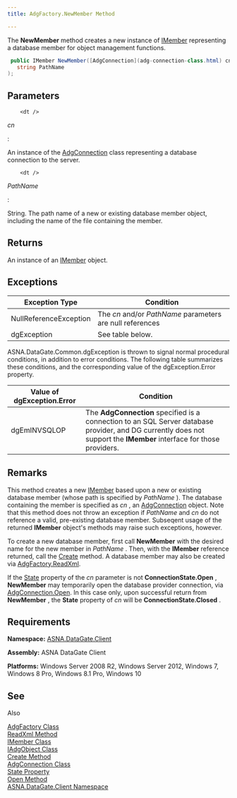 ```yaml
---
title: AdgFactory.NewMember Method

---
```


The **NewMember** method creates a new instance of [IMember](imember-class.html) representing a database member for object management functions.

```cs
 public IMember NewMember([AdgConnection](adg-connection-class.html) cn
   string PathName
);
```


## Parameters


        <dt />


*cn* 
<dl>
: 

An instance of the [AdgConnection](adg-connection-class.html) class representing a database connection to the server.

        <dt />
</dl>

*PathName* 
<dl>
: 

String. The path name of a new or existing database member object, including the name of the file containing the member.

</dl>

## Returns

An instance of an [IMember](imember-class.html) object.
## Exceptions



| Exception Type | Condition |
| ---- | ---- |
| NullReferenceException | The *cn* and/or *PathName* parameters are null references |
| dgException | See table below. |



ASNA.DataGate.Common.dgException is thrown to signal normal procedural conditions, in addition to error conditions. The following table summarizes these conditions, and the corresponding value of the <span>dgException.Error</span> property.


| Value of dgException.Error | Condition |
| ---- | ---- |
| dgEmINVSQLOP | The **AdgConnection** specified is a connection to an SQL Server database provider, and DG currently does not support the **IMember** interface for those providers. |



## Remarks

This method creates a new [IMember](imember-class.html) based upon a new or existing database member (whose path is specified by *PathName* ). The database containing the member is specified as *cn* , an [ AdgConnection](adg-connection-class-state-property.html) object. Note that this method does not throw an exception if *PathName* and *cn* do not reference a valid, pre-existing database member. Subseqent usage of the returned **IMember** object's methods may raise such exceptions, however.

To create a new database member, first call **NewMember** with the desired name for the new member in *PathName* . Then, with the **IMember** reference returned, call the [Create](iadg-object-class-create-method.html) method. A database member may also be created via [ AdgFactory.ReadXml](adg-factory-class-read-xml-methods.html).

If the [State](adg-connection-class-state-property.html) property of the *cn* parameter is not **ConnectionState.Open** , **NewMember** may temporarily open the database provider connection, via [AdgConnection.Open](adg-connection-class-open-method.html). In this case only, upon successful return from **NewMember** , the **State** property of *cn* will be **ConnectionState.Closed** .
## Requirements

<span> **Namespace:** [ASNA.DataGate.Client](datagate-client-namespace.html) </span> 

<span> **Assembly:** ASNA DataGate Client</span> 

**Platforms:** Windows Server 2008 R2, Windows Server 2012, Windows 7, Windows 8 Pro, Windows 8.1 Pro, Windows 10
## See 
Also


[AdgFactory Class](adg-factory-class.html)
      <br />
[ReadXml Method](adg-factory-class-read-xml-methods.html) <br />
[IMember Class](imember-class.html)<br />
[IAdgObject Class](iadg-object-class.html)<br />
[Create Method](iadg-object-class-create-method.html) <br />
[AdgConnection Class](adg-connection-class.html)<br />
[State Property](adg-connection-class-state-property.html)<br />
[Open Method](adg-connection-class-open-method.html) <br />
[ASNA.DataGate.Client Namespace](datagate-client-namespace.html)

